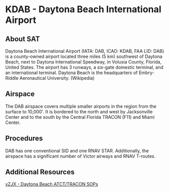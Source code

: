 # KDAB - Daytona Beach International Airport

## About SAT
Daytona Beach International Airport (IATA: DAB, ICAO: KDAB, FAA LID: DAB) is a county-owned airport located three miles (5 km) southwest of Daytona Beach, next to Daytona International Speedway, in Volusia County, Florida, United States. The airport has 3 runways, a six-gate domestic terminal, and an international terminal. Daytona Beach is the headquarters of Embry-Riddle Aeronautical University. (Wikipedia)

## Airspace
The DAB airspace covers multiple smaller airports in the region from the surface to 10,000'. It is bordered to the north and west by Jacksonville Center and to the south by the Central Florida TRACON (F11) and Miami Center.

## Procedures
DAB has one conventional SID and one RNAV STAR. Additionally, the airspace has a significant number of Victor airways and RNAV T-routes.

## Additional Resources
<a href="https://zjxartcc.org/media/doc/ZJX-5.D_Jacksonville_ARTCC_DAB_ATCT_TRACON_SOP.pdf" target="_blank">vZJX - Daytona Beach ATCT/TRACON SOPs</a>